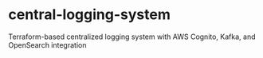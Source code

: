 # central-logging-system
Terraform-based centralized logging system with AWS Cognito, Kafka, and OpenSearch integration
